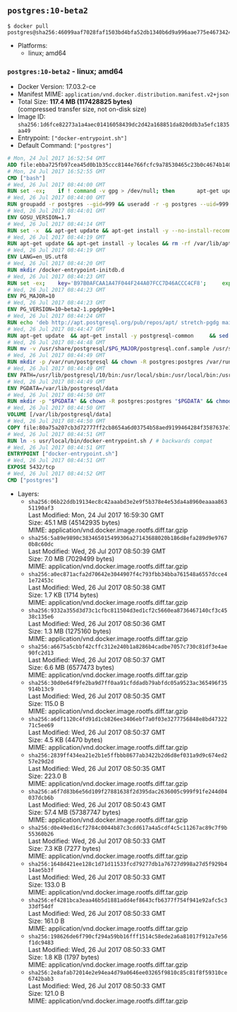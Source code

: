 ## `postgres:10-beta2`

```console
$ docker pull postgres@sha256:46099aaf7028faf1503bd4bfa52db1340b6d9a996aae775e4673424c8cb4b9c6
```

-	Platforms:
	-	linux; amd64

### `postgres:10-beta2` - linux; amd64

-	Docker Version: 17.03.2-ce
-	Manifest MIME: `application/vnd.docker.distribution.manifest.v2+json`
-	Total Size: **117.4 MB (117428825 bytes)**  
	(compressed transfer size, not on-disk size)
-	Image ID: `sha256:1d6fce82273a1a4aec01416058439dc2d42a168851da820ddb3a5efc1835aa49`
-	Entrypoint: `["docker-entrypoint.sh"]`
-	Default Command: `["postgres"]`

```dockerfile
# Mon, 24 Jul 2017 16:52:54 GMT
ADD file:ebba725fb97cea45d0b1b35ccc8144e766fcfc9a78530465c23b0c4674b14042 in / 
# Mon, 24 Jul 2017 16:52:55 GMT
CMD ["bash"]
# Wed, 26 Jul 2017 08:44:00 GMT
RUN set -ex; 	if ! command -v gpg > /dev/null; then 		apt-get update; 		apt-get install -y --no-install-recommends 			gnupg2 			dirmngr 		; 		rm -rf /var/lib/apt/lists/*; 	fi
# Wed, 26 Jul 2017 08:44:00 GMT
RUN groupadd -r postgres --gid=999 && useradd -r -g postgres --uid=999 postgres
# Wed, 26 Jul 2017 08:44:01 GMT
ENV GOSU_VERSION=1.7
# Wed, 26 Jul 2017 08:44:14 GMT
RUN set -x 	&& apt-get update && apt-get install -y --no-install-recommends ca-certificates wget && rm -rf /var/lib/apt/lists/* 	&& wget -O /usr/local/bin/gosu "https://github.com/tianon/gosu/releases/download/$GOSU_VERSION/gosu-$(dpkg --print-architecture)" 	&& wget -O /usr/local/bin/gosu.asc "https://github.com/tianon/gosu/releases/download/$GOSU_VERSION/gosu-$(dpkg --print-architecture).asc" 	&& export GNUPGHOME="$(mktemp -d)" 	&& gpg --keyserver ha.pool.sks-keyservers.net --recv-keys B42F6819007F00F88E364FD4036A9C25BF357DD4 	&& gpg --batch --verify /usr/local/bin/gosu.asc /usr/local/bin/gosu 	&& rm -rf "$GNUPGHOME" /usr/local/bin/gosu.asc 	&& chmod +x /usr/local/bin/gosu 	&& gosu nobody true 	&& apt-get purge -y --auto-remove ca-certificates wget
# Wed, 26 Jul 2017 08:44:19 GMT
RUN apt-get update && apt-get install -y locales && rm -rf /var/lib/apt/lists/* 	&& localedef -i en_US -c -f UTF-8 -A /usr/share/locale/locale.alias en_US.UTF-8
# Wed, 26 Jul 2017 08:44:19 GMT
ENV LANG=en_US.utf8
# Wed, 26 Jul 2017 08:44:20 GMT
RUN mkdir /docker-entrypoint-initdb.d
# Wed, 26 Jul 2017 08:44:23 GMT
RUN set -ex; 	key='B97B0AFCAA1A47F044F244A07FCC7D46ACCC4CF8'; 	export GNUPGHOME="$(mktemp -d)"; 	gpg --keyserver ha.pool.sks-keyservers.net --recv-keys "$key"; 	gpg --export "$key" > /etc/apt/trusted.gpg.d/postgres.gpg; 	rm -rf "$GNUPGHOME"; 	apt-key list
# Wed, 26 Jul 2017 08:44:23 GMT
ENV PG_MAJOR=10
# Wed, 26 Jul 2017 08:44:23 GMT
ENV PG_VERSION=10~beta2-1.pgdg90+1
# Wed, 26 Jul 2017 08:44:24 GMT
RUN echo 'deb http://apt.postgresql.org/pub/repos/apt/ stretch-pgdg main' $PG_MAJOR > /etc/apt/sources.list.d/pgdg.list
# Wed, 26 Jul 2017 08:44:47 GMT
RUN apt-get update 	&& apt-get install -y postgresql-common 	&& sed -ri 's/#(create_main_cluster) .*$/\1 = false/' /etc/postgresql-common/createcluster.conf 	&& apt-get install -y 		postgresql-$PG_MAJOR=$PG_VERSION 	&& rm -rf /var/lib/apt/lists/*
# Wed, 26 Jul 2017 08:44:48 GMT
RUN mv -v /usr/share/postgresql/$PG_MAJOR/postgresql.conf.sample /usr/share/postgresql/ 	&& ln -sv ../postgresql.conf.sample /usr/share/postgresql/$PG_MAJOR/ 	&& sed -ri "s!^#?(listen_addresses)\s*=\s*\S+.*!\1 = '*'!" /usr/share/postgresql/postgresql.conf.sample
# Wed, 26 Jul 2017 08:44:49 GMT
RUN mkdir -p /var/run/postgresql && chown -R postgres:postgres /var/run/postgresql && chmod 2777 /var/run/postgresql
# Wed, 26 Jul 2017 08:44:49 GMT
ENV PATH=/usr/lib/postgresql/10/bin:/usr/local/sbin:/usr/local/bin:/usr/sbin:/usr/bin:/sbin:/bin
# Wed, 26 Jul 2017 08:44:49 GMT
ENV PGDATA=/var/lib/postgresql/data
# Wed, 26 Jul 2017 08:44:50 GMT
RUN mkdir -p "$PGDATA" && chown -R postgres:postgres "$PGDATA" && chmod 777 "$PGDATA" # this 777 will be replaced by 700 at runtime (allows semi-arbitrary "--user" values)
# Wed, 26 Jul 2017 08:44:50 GMT
VOLUME [/var/lib/postgresql/data]
# Wed, 26 Jul 2017 08:44:50 GMT
COPY file:80a75a207cb3d72777ff2cb8654a6d03754b58aed9199464284f3587637e1403 in /usr/local/bin/ 
# Wed, 26 Jul 2017 08:44:51 GMT
RUN ln -s usr/local/bin/docker-entrypoint.sh / # backwards compat
# Wed, 26 Jul 2017 08:44:51 GMT
ENTRYPOINT ["docker-entrypoint.sh"]
# Wed, 26 Jul 2017 08:44:51 GMT
EXPOSE 5432/tcp
# Wed, 26 Jul 2017 08:44:52 GMT
CMD ["postgres"]
```

-	Layers:
	-	`sha256:06b22ddb19134ec8c42aaabd3e2e9f5b378e4e53da4a8960eaaaa86351190af3`  
		Last Modified: Mon, 24 Jul 2017 16:59:30 GMT  
		Size: 45.1 MB (45142935 bytes)  
		MIME: application/vnd.docker.image.rootfs.diff.tar.gzip
	-	`sha256:5a89e9890c383465015499306a27143688020b186d8efa289d9e97670b8c60dc`  
		Last Modified: Wed, 26 Jul 2017 08:50:39 GMT  
		Size: 7.0 MB (7029499 bytes)  
		MIME: application/vnd.docker.image.rootfs.diff.tar.gzip
	-	`sha256:a0ec871acfa2d70642e3044907f4c793fbb34bba761548a6557dcce41e72453c`  
		Last Modified: Wed, 26 Jul 2017 08:50:38 GMT  
		Size: 1.7 KB (1714 bytes)  
		MIME: application/vnd.docker.image.rootfs.diff.tar.gzip
	-	`sha256:9332a355d3d73c1cfbc811504d3ed1cf2c5660ea8736467140cf3c4538c135e6`  
		Last Modified: Wed, 26 Jul 2017 08:50:36 GMT  
		Size: 1.3 MB (1275160 bytes)  
		MIME: application/vnd.docker.image.rootfs.diff.tar.gzip
	-	`sha256:a6675a5cbbf42cffc312e240b1a8286b4cadbe7057c730c81df3e4ae90fc2d13`  
		Last Modified: Wed, 26 Jul 2017 08:50:37 GMT  
		Size: 6.6 MB (6577473 bytes)  
		MIME: application/vnd.docker.image.rootfs.diff.tar.gzip
	-	`sha256:30d0e64f9fe2ba9d7ff0aa91cfddadb79abfdc05a9523ac365496f35914b13c9`  
		Last Modified: Wed, 26 Jul 2017 08:50:35 GMT  
		Size: 115.0 B  
		MIME: application/vnd.docker.image.rootfs.diff.tar.gzip
	-	`sha256:a6df1120c4fd91d1cb826ee3406ebf7a0f03e3277756848e8bd4732271c5ee69`  
		Last Modified: Wed, 26 Jul 2017 08:50:37 GMT  
		Size: 4.5 KB (4470 bytes)  
		MIME: application/vnd.docker.image.rootfs.diff.tar.gzip
	-	`sha256:2839ff434ea21e2b1e5ffbbb8677ab3422b2d6d8ef031a9d9c674ed257e29d2d`  
		Last Modified: Wed, 26 Jul 2017 08:50:35 GMT  
		Size: 223.0 B  
		MIME: application/vnd.docker.image.rootfs.diff.tar.gzip
	-	`sha256:a6f7d83b6e56d109f27881638f2d395dac2636005c999f91fe244d04037dcb6b`  
		Last Modified: Wed, 26 Jul 2017 08:50:43 GMT  
		Size: 57.4 MB (57387747 bytes)  
		MIME: application/vnd.docker.image.rootfs.diff.tar.gzip
	-	`sha256:d0e49ed16cf2784c0044b87c3cdd617a4a5cdf4c5c11267ac89c7f9b55360b26`  
		Last Modified: Wed, 26 Jul 2017 08:50:33 GMT  
		Size: 7.3 KB (7277 bytes)  
		MIME: application/vnd.docker.image.rootfs.diff.tar.gzip
	-	`sha256:1648d421ee128c1d71d11533fcd79277db1a76727d998a27d5f929b414ae5b3f`  
		Last Modified: Wed, 26 Jul 2017 08:50:33 GMT  
		Size: 133.0 B  
		MIME: application/vnd.docker.image.rootfs.diff.tar.gzip
	-	`sha256:ef4281bca3eaa46b5d1881add4ef8643cfb6377f754f941e92afc5c333df54df`  
		Last Modified: Wed, 26 Jul 2017 08:50:33 GMT  
		Size: 161.0 B  
		MIME: application/vnd.docker.image.rootfs.diff.tar.gzip
	-	`sha256:198626de6f790cf294a59bb16fff1514c58ede2a6a81017f912a7e56f1dc9483`  
		Last Modified: Wed, 26 Jul 2017 08:50:33 GMT  
		Size: 1.8 KB (1797 bytes)  
		MIME: application/vnd.docker.image.rootfs.diff.tar.gzip
	-	`sha256:2e8afab72014e2e94ea4d79a0646ee03265f9810c85c81f8f59310ce6742bab3`  
		Last Modified: Wed, 26 Jul 2017 08:50:33 GMT  
		Size: 121.0 B  
		MIME: application/vnd.docker.image.rootfs.diff.tar.gzip

